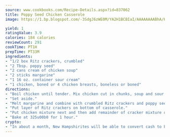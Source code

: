 ```yaml
---
source: www.cookbooks.com/Recipe-Details.aspx?id=837062
title: Poppy Seed Chicken Casserole
image: https://1.bp.blogspot.com/-3SdgJ6zWE0M/YA2H1BCBIaI/AAAAAAAABhA/KLu9yTsYBMkJQudB_uFGwTypBtmTiBfZgCLcBGAsYHQ/s320/4.png

yield: 1
ratingValue: 3.9
calories: 184 calories
reviewCount: 291
cookTime: PT1H
prepTime: PT33M
ingredients:
- "1/2 box Ritz crackers, crumbled"
- "2 Tbsp. poppy seed"
- "2 cans cream of chicken soup"
- "2 sticks margarine"
- "1 16 oz. container sour cream"
- "1 chicken, boned or 4 chicken breasts, boneless or boned"
directions:
- "Boil chicken until tender. Mix chicken cut in chunks, soup and sour cream."
- "Set aside."
- "Melt margarine and combine with crumbled Ritz crackers and poppy seed."
- "Put layer of Ritz crackers on bottom of casserole."
- "Put chicken mixture next and then add remainder of cracker mixture on top."
- "Bake at 325u00b0 for 1 hour."
crypto:
- "In about a month, New Hampshirites will be able to convert cash to bitcoins via new bitcoin ATMs popping up in the state."
---
```


